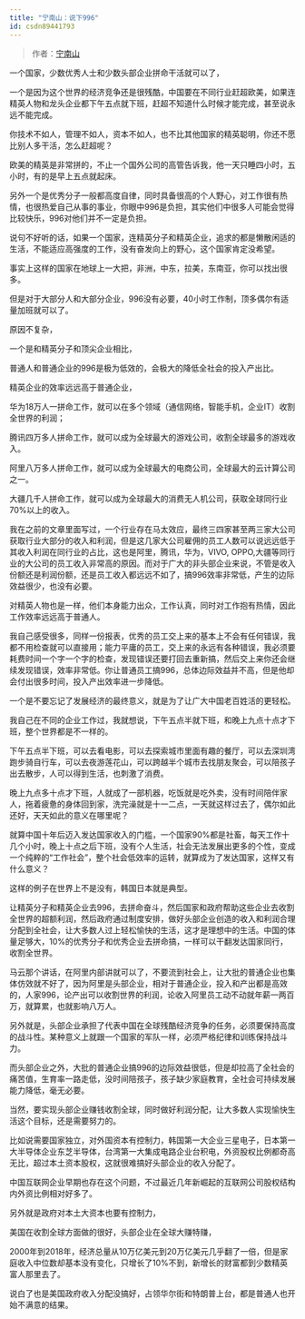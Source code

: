 ```yaml
---
title: "宁南山：说下996"
id: csdn89441793
---
```


> 作者：[宁南山](https://weibo.com/6120483044/HpsIShcl5)

一个国家，少数优秀人士和少数头部企业拼命干活就可以了，

一个是因为这个世界的经济竞争还是很残酷，中国要在不同行业赶超欧美，如果连精英人物和龙头企业都下午五点就下班，赶超不知道什么时候才能完成，甚至说永远不能完成。

你技术不如人，管理不如人，资本不如人，也不比其他国家的精英聪明，你还不愿比别人多干活，怎么赶超呢？

欧美的精英是非常拼的，不止一个国外公司的高管告诉我，他一天只睡四小时，五小时，有的是早上五点就起床。

另外一个是优秀分子一般都高度自律，同时具备很高的个人野心，对工作很有热情，也很热爱自己从事的事业，你眼中996是负担，其实他们中很多人可能会觉得比较快乐，996对他们并不一定是负担。

说句不好听的话，如果一个国家，连精英分子和精英企业，追求的都是懒散闲适的生活，不能适应高强度的工作，没有奋发向上的野心，这个国家肯定没希望。

事实上这样的国家在地球上一大把，非洲，中东，拉美，东南亚，你可以找出很多。

但是对于大部分人和大部分企业，996没有必要，40小时工作制，顶多偶尔有适量加班就可以了。

原因不复杂，

一个是和精英分子和顶尖企业相比，

普通人和普通企业的996是极为低效的，会极大的降低全社会的投入产出比。

精英企业的效率远远高于普通企业，

华为18万人一拼命工作，就可以在多个领域（通信网络，智能手机，企业IT）收割全世界的利润；

腾讯四万多人拼命工作，就可以成为全球最大的游戏公司，收割全球最多的游戏收入。

阿里八万多人拼命工作，就可以成为全球最大的电商公司，全球最大的云计算公司之一。

大疆几千人拼命工作，就可以成为全球最大的消费无人机公司，获取全球同行业70%以上的收入。

我在之前的文章里面写过，一个行业存在马太效应，最终三四家甚至两三家大公司获取行业大部分的收入和利润，但是这几家大公司雇佣的员工人数可以说远远低于其收入利润在同行业的占比，这也是阿里，腾讯，华为，VIVO, OPPO,大疆等同行业的大公司的员工收入非常高的原因。而对于广大的非头部企业来说，不管是收入份额还是利润份额，还是员工收入都远远不如了，搞996效率非常低，产生的边际效益很少，也没有必要。

对精英人物也是一样，他们本身能力出众，工作认真，同时对工作抱有热情，因此工作效率远远高于普通人。

我自己感受很多，同样一份报表，优秀的员工交上来的基本上不会有任何错误，我都不用检查就可以直接用；能力平庸的员工，交上来的永远有各种错误，我必须要耗费时间一个字一个字的检查，发现错误还要打回去重新搞，然后交上来你还会继续发现错误，效率非常低。你让普通员工搞996，总体边际效益并不高，但是他却会付出很多时间，投入产出效率进一步降低。

一个是不要忘记了发展经济的最终意义，就是为了让广大中国老百姓活的更轻松。

我自己在不同的企业工作过，我就想说，下午五点半就下班，和晚上九点十点才下班，整个世界都是不一样的。

下午五点半下班，可以去看电影，可以去探索城市里面有趣的餐厅，可以去深圳湾跑步骑自行车，可以去夜游莲花山，可以跨越半个城市去找朋友聚会，可以陪孩子出去散步，人可以得到生活，也刺激了消费。

晚上九点多十点才下班，人就成了一部机器，吃饭就是吃外卖，没有时间陪伴家人，拖着疲惫的身体回到家，洗完澡就是十一二点，一天就这样过去了，偶尔如此还好，天天如此的意义在哪里呢？

就算中国十年后迈入发达国家收入的门槛，一个国家90%都是社畜，每天工作十几个小时，晚上十点之后下班，没有个人生活，社会无法发展出更多的个性，变成一个纯粹的“工作社会”，整个社会低效率的运转，就算成为了发达国家，这样又有什么意义？

这样的例子在世界上不是没有，韩国日本就是典型。

让精英分子和精英企业去996，去拼命奋斗，然后国家和政府帮助这些企业去收割全世界的超额利润，然后政府通过制度安排，做好头部企业创造的收入和利润合理分配到全社会，让大多数人过上轻松愉快的生活，这才是理想中的生活。中国的体量足够大，10%的优秀分子和优秀企业去拼命搞，一样可以干翻发达国家同行，收割全世界。

马云那个讲话，在阿里内部讲就可以了，不要流到社会上，让大批的普通企业也集体仿效就不好了，因为阿里是头部企业，相对于普通企业，投入和产出都是高效的，人家996，论产出可以收割世界的利润，论收入阿里员工动不动就年薪一两百万，就算累，也就影响八万人。

另外就是，头部企业承担了代表中国在全球残酷经济竞争的任务，必须要保持高度的战斗性。某种意义上就跟一个国家的军队一样，必须严格纪律和训练保持战斗力。

而头部企业之外，大批的普通企业搞996的边际效益很低，但是却拉高了全社会的痛苦值，生育率一路走低，没时间陪孩子，孩子缺少家庭教育，全社会可持续发展能力降低，毫无必要。

当然，要实现头部企业赚钱收割全球，同时做好利润分配，让大多数人实现愉快生活这个目标，还是需要努力的。

比如说需要国家独立，对外国资本有控制力，韩国第一大企业三星电子，日本第一大半导体企业东芝半导体，台湾第一大集成电路企业台积电，外资股权比例都奇高无比，超过本土资本股权，这就很难搞好头部企业的收入分配了。

中国互联网企业早期也存在这个问题，不过最近几年新崛起的互联网公司股权结构内外资比例相对好多了。

另外就是政府对本土大资本也要有控制力，

美国在收割全球方面做的很好，头部企业在全球大赚特赚，

2000年到2018年，经济总量从10万亿美元到20万亿美元几乎翻了一倍，但是家庭收入中位数却基本没有变化，只增长了10%不到，新增长的财富都到少数精英富人那里去了。

说白了也是美国政府收入分配没搞好，占领华尔街和特朗普上台，都是普通人也开始不满意的结果。
